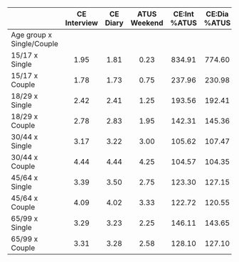 
|                      | CE<br>Interview |  CE<br>Diary | ATUS<br>Weekend | CE:Int<br>%ATUS | CE:Dia<br>%ATUS |
| -------------------- | :----------: | :----------: | :----------: | :----------: | :----------: |
| Age group x Single/Couple |              |              |              |              |              |
| 15/17 x Single       |         1.95 |         1.81 |         0.23 |       834.91 |       774.60 |
| 15/17 x Couple       |         1.78 |         1.73 |         0.75 |       237.96 |       230.98 |
| 18/29 x Single       |         2.42 |         2.41 |         1.25 |       193.56 |       192.41 |
| 18/29 x Couple       |         2.78 |         2.83 |         1.95 |       142.31 |       145.36 |
| 30/44 x Single       |         3.17 |         3.22 |         3.00 |       105.62 |       107.47 |
| 30/44 x Couple       |         4.44 |         4.44 |         4.25 |       104.57 |       104.35 |
| 45/64 x Single       |         3.39 |         3.50 |         2.75 |       123.30 |       127.15 |
| 45/64 x Couple       |         4.09 |         4.02 |         3.33 |       122.72 |       120.55 |
| 65/99 x Single       |         3.29 |         3.23 |         2.25 |       146.11 |       143.65 |
| 65/99 x Couple       |         3.31 |         3.28 |         2.58 |       128.10 |       127.10 |

